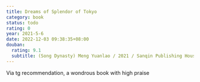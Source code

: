 ```yaml
---
title: Dreams of Splendor of Tokyo
category: book
status: todo
rating: 0
year: 2021-5-6
date: 2022-12-03 09:38:35+08:00
douban:
  rating: 9.1
  subtitle: (Song Dynasty) Meng Yuanlao / 2021 / Sanqin Publishing House
---
```


Via tg recommendation, a wondrous book with high praise
